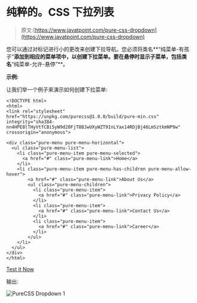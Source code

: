 # 纯粹的。CSS 下拉列表

> 原文:[https://www.javatpoint.com/pure-css-dropdown](https://www.javatpoint.com/pure-css-dropdown)

您可以通过对标记进行小的更改来创建下拉导航。您必须将类名**“纯菜单-有孩子”**添加到相应的菜单项中，以创建下拉菜单。要在悬停时显示子菜单，包括类名**“纯菜单-允许-悬停”**。

**示例:**

让我们举一个例子来演示如何创建下拉菜单:

```
<!DOCTYPE html>
<html>
<link rel="stylesheet" 
href="https://unpkg.com/purecss@1.0.0/build/pure-min.css" 
integrity="sha384-nn4HPE8lTHyVtfCBi5yW9d20FjT8BJwUXyWZT9InLYax14RDjBj46LmSztkmNP9w" 
crossorigin="anonymous">

<div class="pure-menu pure-menu-horizontal">
  <ul class="pure-menu-list">
    <li class="pure-menu-item pure-menu-selected">
      <a href="#" class="pure-menu-link">Home</a>
    </li>
    <li class="pure-menu-item pure-menu-has-children pure-menu-allow-hover">
        <a href="#" class="pure-menu-link">About Us</a>
        <ul class="pure-menu-children">
          <li class="pure-menu-item">
            <a href="#" class="pure-menu-link">Privacy Policy</a>
          </li>
          <li class="pure-menu-item">
            <a href="#" class="pure-menu-link">Contact Us</a>
          </li>
          <li class="pure-menu-item">
            <a href="#" class="pure-menu-link">Career</a>
          </li>
        </ul>
    </li>
  </ul>
</div>
</html>

```

[Test it Now](https://www.javatpoint.com/oprweb/test.jsp?filename=purecssdropdown1)

输出:

![PureCSS Dropdown 1](../Images/3b0274f3158a76ddb80efe702769f4d7.png)